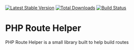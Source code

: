 [![Latest Stable Version](https://poser.pugx.org/philasearch/route-helper/version.svg)](https://packagist.org/packages/philasearch/route-helper)
[![Total Downloads](https://poser.pugx.org/philasearch/route-helper/downloads.svg)](https://packagist.org/packages/philasearch/route-helper)
[![Build Status](https://travis-ci.org/philasearch/php-route-helper.svg?branch=master)](https://travis-ci.org/philasearch/php-route-helper)

# PHP Route Helper

PHP Route Helper is a small library built to help build routes
